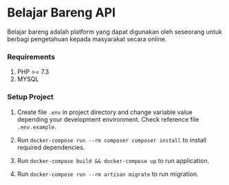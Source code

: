 # Belajar Bareng API
Belajar bareng adalah platform yang dapat digunakan oleh seseorang untuk berbagi pengetahuan kepada masyarakat secara online.

### Requirements
1. PHP >= 7.3
1. MYSQL

### Setup Project
1. Create file `.env` in project directory and change variable value depending your development environment. Check reference file `.env.example`. 

1. Run `docker-compose run --rm composer composer install` to install required dependencies.

1. Run `docker-compose build && docker-compose up` to run application.

1. Run `docker-compose run --rm artisan migrate` to run migration.
